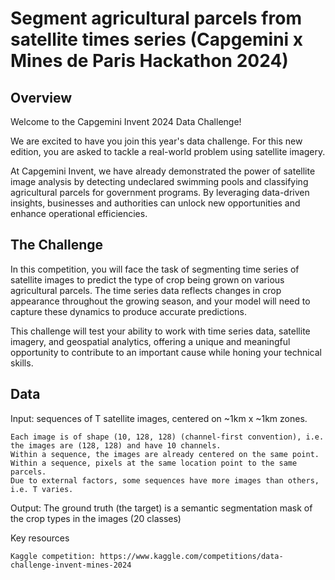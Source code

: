# Segment agricultural parcels from satellite times series (Capgemini x Mines de Paris Hackathon 2024)

## Overview
Welcome to the Capgemini Invent 2024 Data Challenge!

We are excited to have you join this year's data challenge. For this new edition, you are asked to tackle a real-world problem using satellite imagery.

At Capgemini Invent, we have already demonstrated the power of satellite image analysis by detecting undeclared swimming pools and classifying agricultural parcels for government programs. By leveraging data-driven insights, businesses and authorities can unlock new opportunities and enhance operational efficiencies.

## The Challenge

In this competition, you will face the task of segmenting time series of satellite images to predict the type of crop being grown on various agricultural parcels. The time series data reflects changes in crop appearance throughout the growing season, and your model will need to capture these dynamics to produce accurate predictions.

This challenge will test your ability to work with time series data, satellite imagery, and geospatial analytics, offering a unique and meaningful opportunity to contribute to an important cause while honing your technical skills.

## Data
Input: sequences of T satellite images, centered on ~1km x ~1km zones.

    Each image is of shape (10, 128, 128) (channel-first convention), i.e. the images are (128, 128) and have 10 channels.
    Within a sequence, the images are already centered on the same point. Within a sequence, pixels at the same location point to the same parcels.
    Due to external factors, some sequences have more images than others, i.e. T varies.

Output: The ground truth (the target) is a semantic segmentation mask of the crop types in the images (20 classes)

Key resources

    Kaggle competition: https://www.kaggle.com/competitions/data-challenge-invent-mines-2024
